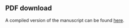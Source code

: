 ## PDF download 
A compiled version of the manuscript can be found [here](http://ftp.imp.fu-berlin.de/pub/cmb-data/manuscript-latest.pdf).
